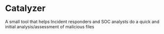 # Catalyzer
A small tool that helps Incident responders and SOC analysts do a quick and initial analysis/assessment of malicious files

